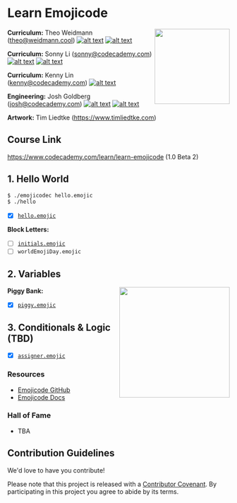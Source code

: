 # Learn Emojicode

<a href="https://www.codecademy.com" target="_blank"><img src="https://github.com/Codecademy/learn-cpp/blob/master/logo.png" align="right" width=170;></a>

<!-- [![](https://img.shields.io/badge/language-English-blue.svg)](./README.md) -->

**Curriculum:** Theo Weidmann (theo@weidmann.cool) [![alt text][1]][1.1] [![alt text][2]][2.1]

**Curriculum:** Sonny Li (sonny@codecademy.com) [![alt text][1]][1.2] [![alt text][2]][2.2]

<!-- links to social media icons -->

[1]: http://i.imgur.com/wWzX9uB.png (twitter icon without padding)
[2]: http://i.imgur.com/9I6NRUm.png (github icon without padding)

<!-- links to social media accounts -->

[1.1]: https://www.twitter.com/thbwd
[1.2]: https://www.twitter.com/sonnynomnom
[1.4]: https://www.twitter.com/joshuakgoldberg

[2.1]: https://www.github.com/thbwd
[2.2]: https://www.github.com/sonnynomnom
[2.3]: https://github.com/LinKCoding
[2.4]: https://www.github.com/joshuakgoldberg
    
**Curriculum:** Kenny Lin (kenny@codecademy.com) [![alt text][2]][2.3]

**Engineering:** Josh Goldberg (josh@codecademy.com) [![alt text][1]][1.4] [![alt text][2]][2.4]

**Artwork:** Tim Liedtke (https://www.timliedtke.com)

## Course Link ##

https://www.codecademy.com/learn/learn-emojicode (1.0 Beta 2)

## 1. Hello World ##

```bash
$ ./emojicodec hello.emojic
$ ./hello
```

- [x] [`hello.emojic`](https://github.com/Codecademy/learn-emojicode/blob/master/1-hello-world/hello.emojic)  

**Block Letters:**

- [ ] [`initials.emojic`](https://github.com/Codecademy/learn-emojicode/blob/master/1-hello-world/block-letters/initials.emojic)
- [ ] `worldEmojiDay.emojic`

## 2. Variables ##

**Piggy Bank:**
<img src="https://github.com/Codecademy/learn-cpp/blob/master/2-variables/piggy-bank/piggy-bank.gif" align="right" width=250;>

- [x] [`piggy.emojic`](2-variables/piggy-bank/piggy.emojic)

## 3. Conditionals & Logic (TBD) ##

- [x] [`assigner.emojic`](3-conditionals/assigner/assigner.emojic)

### Resources ###

* [Emojicode GitHub](https://github.com/emojicode)
* [Emojicode Docs](https://www.emojicode.org/docs/)

### Hall of Fame ###

* TBA

## Contribution Guidelines

We'd love to have you contribute! 

Please note that this project is released with a [Contributor Covenant](https://www.contributor-covenant.org).
By participating in this project you agree to abide by its terms.
